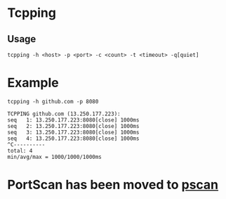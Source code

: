 # Tcpping
## Usage
```
tcpping -h <host> -p <port> -c <count> -t <timeout> -q[quiet]
```
# Example
```
tcpping -h github.com -p 8080

TCPPING github.com (13.250.177.223):
seq   1: 13.250.177.223:8080[close] 1000ms
seq   2: 13.250.177.223:8080[close] 1000ms
seq   3: 13.250.177.223:8080[close] 1000ms
seq   4: 13.250.177.223:8080[close] 1000ms
^C----------
total: 4
min/avg/max = 1000/1000/1000ms
```
# PortScan has been moved to [pscan](https://github.com/ZephyrChien/pscan)

